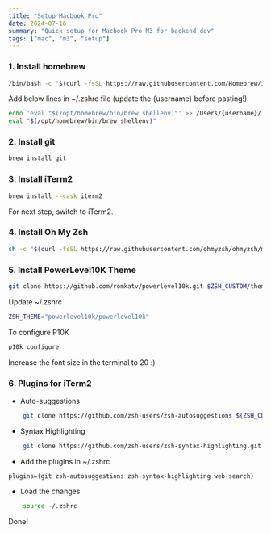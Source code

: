 ```yaml
---
title: "Setup Macbook Pro"
date: 2024-07-16
summary: "Quick setup for Macbook Pro M3 for backend dev"
tags: ["mac", "m3", "setup"]
---
```


### 1. Install homebrew

```bash
/bin/bash -c "$(curl -fsSL https://raw.githubusercontent.com/Homebrew/install/HEAD/install.sh)"
```

Add below lines in ~/.zshrc file (update the {username} before pasting!)

```bash
echo 'eval "$(/opt/homebrew/bin/brew shellenv)"' >> /Users/{username}/.zprofile
eval "$(/opt/homebrew/bin/brew shellenv)"
```

### 2. Install git

```bash
brew install git
```

### 3. Install iTerm2

```bash
brew install --cask iterm2
```

For next step, switch to iTerm2.

### 4. Install Oh My Zsh

```bash
sh -c "$(curl -fsSL https://raw.githubusercontent.com/ohmyzsh/ohmyzsh/master/tools/install.sh)"
```

### 5. Install PowerLevel10K Theme

```bash
git clone https://github.com/romkatv/powerlevel10k.git $ZSH_CUSTOM/themes/powerlevel10k
```

Update ~/.zshrc

```bash
ZSH_THEME="powerlevel10k/powerlevel10k"
```

To configure P10K

```bash
p10k configure
```

Increase the font size in the terminal to 20 :)

### 6. Plugins for iTerm2

- Auto-suggestions

```bash
    git clone https://github.com/zsh-users/zsh-autosuggestions ${ZSH_CUSTOM:-~/.oh-my-zsh/custom}/plugins/zsh-autosuggestions
```

- Syntax Highlighting

```bash
    git clone https://github.com/zsh-users/zsh-syntax-highlighting.git ${ZSH_CUSTOM:-~/.oh-my-zsh/custom}/plugins/zsh-syntax-highlighting
```

- Add the plugins in ~/.zshrc

```
plugins=(git zsh-autosuggestions zsh-syntax-highlighting web-search)
```

- Load the changes

```bash
    source ~/.zshrc
```

Done!
